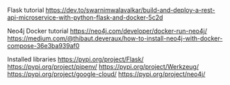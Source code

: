 Flask tutorial
https://dev.to/swarnimwalavalkar/build-and-deploy-a-rest-api-microservice-with-python-flask-and-docker-5c2d

Neo4j Docker tutorial
https://neo4j.com/developer/docker-run-neo4j/
https://medium.com/@thibaut.deveraux/how-to-install-neo4j-with-docker-compose-36e3ba939af0

Installed libraries
https://pypi.org/project/Flask/
https://pypi.org/project/pipenv/
https://pypi.org/project/Werkzeug/
https://pypi.org/project/google-cloud/
https://pypi.org/project/neo4j/
